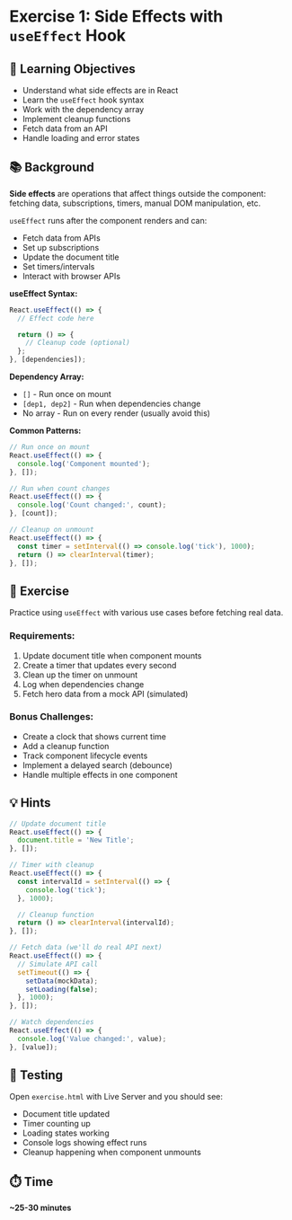 # Exercise 1: Side Effects with `useEffect` Hook

## 📝 Learning Objectives

- Understand what side effects are in React
- Learn the `useEffect` hook syntax
- Work with the dependency array
- Implement cleanup functions
- Fetch data from an API
- Handle loading and error states

## 📚 Background

**Side effects** are operations that affect things outside the component: fetching data, subscriptions, timers, manual DOM manipulation, etc.

`useEffect` runs after the component renders and can:

- Fetch data from APIs
- Set up subscriptions
- Update the document title
- Set timers/intervals
- Interact with browser APIs

**useEffect Syntax:**

```jsx
React.useEffect(() => {
  // Effect code here

  return () => {
    // Cleanup code (optional)
  };
}, [dependencies]);
```

**Dependency Array:**

- `[]` - Run once on mount
- `[dep1, dep2]` - Run when dependencies change
- No array - Run on every render (usually avoid this)

**Common Patterns:**

```jsx
// Run once on mount
React.useEffect(() => {
  console.log('Component mounted');
}, []);

// Run when count changes
React.useEffect(() => {
  console.log('Count changed:', count);
}, [count]);

// Cleanup on unmount
React.useEffect(() => {
  const timer = setInterval(() => console.log('tick'), 1000);
  return () => clearInterval(timer);
}, []);
```

## 🎯 Exercise

Practice using `useEffect` with various use cases before fetching real data.

### Requirements:

1. Update document title when component mounts
2. Create a timer that updates every second
3. Clean up the timer on unmount
4. Log when dependencies change
5. Fetch hero data from a mock API (simulated)

### Bonus Challenges:

- Create a clock that shows current time
- Add a cleanup function
- Track component lifecycle events
- Implement a delayed search (debounce)
- Handle multiple effects in one component

## 💡 Hints

```jsx
// Update document title
React.useEffect(() => {
  document.title = 'New Title';
}, []);

// Timer with cleanup
React.useEffect(() => {
  const intervalId = setInterval(() => {
    console.log('tick');
  }, 1000);

  // Cleanup function
  return () => clearInterval(intervalId);
}, []);

// Fetch data (we'll do real API next)
React.useEffect(() => {
  // Simulate API call
  setTimeout(() => {
    setData(mockData);
    setLoading(false);
  }, 1000);
}, []);

// Watch dependencies
React.useEffect(() => {
  console.log('Value changed:', value);
}, [value]);
```

## 🧪 Testing

Open `exercise.html` with Live Server and you should see:

- Document title updated
- Timer counting up
- Loading states working
- Console logs showing effect runs
- Cleanup happening when component unmounts

## ⏱️ Time

**~25-30 minutes**
